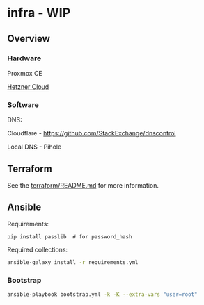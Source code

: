 # infra - WIP

## Overview

### Hardware

Proxmox CE

[Hetzner Cloud](https://hetzner.cloud/?ref=QAWf73zSnD2O)

### Software

DNS:

Cloudflare - https://github.com/StackExchange/dnscontrol

Local DNS - Pihole

## Terraform

See the [terraform/README.md](terraform/README.md) for more information.


## Ansible

Requirements:

```
pip install passlib  # for password_hash
```

Required collections:

```bash
ansible-galaxy install -r requirements.yml
```

### Bootstrap

```bash
ansible-playbook bootstrap.yml -k -K --extra-vars "user=root"
```
